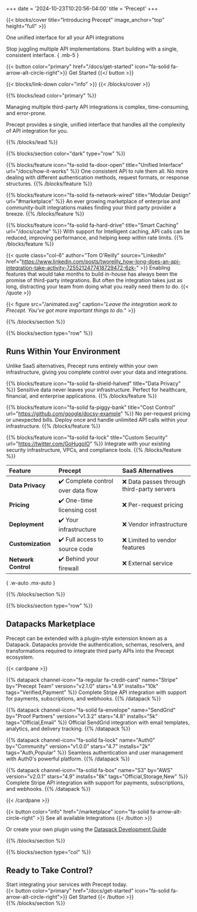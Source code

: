 +++
date = '2024-10-23T10:20:56-04:00'
title = 'Precept'
+++

{{< blocks/cover title="Introducing Precept" image_anchor="top" height="full" >}}

One unified interface for all your API integrations

Stop juggling multiple API implementations. Start building with a single, consistent interface.
{ .mb-5 }

{{< button color="primary" href="/docs/get-started" icon="fa-solid fa-arrow-alt-circle-right">}}
  Get Started
{{</ button >}}

{{< blocks/link-down color="info" >}}
{{< /blocks/cover >}}

{{% blocks/lead color="primary" %}}
<!-- ## Why Precept? -->

Managing multiple third-party API integrations is complex, time-consuming, and error-prone.

Precept provides a single, unified interface that handles all the complexity of API integration for you.

{{% /blocks/lead %}}

{{% blocks/section color="dark" type="row" %}}

{{% blocks/feature icon="fa-solid fa-door-open" title="Unified Interface" url="/docs/how-it-works" %}}
One consistent API to rule them all. No more dealing with different authentication methods, request formats, or response structures.
{{% /blocks/feature %}}

{{% blocks/feature icon="fa-solid fa-network-wired" title="Modular Design" url="#marketplace" %}}
An ever growing marketplace of enterprise and community-built integrations makes finding your third party provider a breeze.
{{% /blocks/feature %}}

{{% blocks/feature icon="fa-solid fa-hard-drive" title="Smart Caching" url="/docs/cache" %}}
With support for Intelligent caching, API calls can be reduced, improving performance, and helping keep within rate limits.
{{% /blocks/feature %}}

{{< quote class="col-6" author="Tom O'Reilly" source="LinkedIn" href="https://www.linkedin.com/posts/tworeilly_how-long-does-an-api-integration-take-activity-7255212477418729472-6zk-" >}}
Enabling features that would take months to build in-house has always been the promise of third-party integrations. But often the integration takes just as long, distracting your team from doing what you really need them to do.
{{< /quote >}}

<div class="col-6 py-2 px-6">
{{< figure src="/animated.svg" caption="<em>Leave the integration work to Precept. You've got more important things to do.</em>" >}}
</div>

{{% /blocks/section %}}

{{% blocks/section type="row" %}}

## Runs Within Your Environment

Unlike SaaS alternatives, Precept runs entirely within your own infrastructure, giving you complete control over your data and integrations.

{{% blocks/feature icon="fa-solid fa-shield-halved" title="Data Privacy" %}}
Sensitive data never leaves your infrastructure. Perfect for healthcare, financial, and enterprise applications.
{{% /blocks/feature %}}

{{% blocks/feature icon="fa-solid fa-piggy-bank" title="Cost Control"
    url="https://github.com/google/docsy-example" %}}
No per-request pricing or unexpected bills. Deploy once and handle unlimited API calls within your infrastructure.
{{% /blocks/feature %}}

{{% blocks/feature icon="fa-solid fa-lock" title="Custom Security"
    url="https://twitter.com/GoHugoIO" %}}
Integrate with your existing security infrastructure, VPCs, and compliance tools.
{{% /blocks/feature %}}

| Feature             | Precept                                               | SaaS Alternatives                              |
|:--------------------|:------------------------------------------------------|:-----------------------------------------------|
| **Data Privacy**    | :heavy_check_mark: Complete control over data flow | :x: Data passes through third-party servers |
| **Pricing**         | :heavy_check_mark: One-time licensing cost         | :x: Per-request pricing                     |
| **Deployment**      | :heavy_check_mark: Your infrastructure             | :x: Vendor infrastructure                   |
| **Customization**   | :heavy_check_mark: Full access to source code      | :x: Limited to vendor features              |
| **Network Control** | :heavy_check_mark: Behind your firewall            | :x: External service                        |
{ .w-auto .mx-auto }

{{% /blocks/section %}}

{{% blocks/section type="row" %}}

## Datapacks Marketplace

Precept can be extended with a plugin-style extension known as a Datapack. Datapacks provide the authentication, schemas, resolvers, and transformations required to integrate third party APIs into the Precept ecosystem.

{{< cardpane >}}

{{% datapack
        channel-icon="fa-regular fa-credit-card"
        name="Stripe"
        by="Precept Team"
        version="v2.1.0"
        stars="4.9"
        installs="10k"
        tags="Verified,Payment" %}}
Complete Stripe API integration with support for payments, subscriptions, and webhooks.
{{% /datapack %}}

{{% datapack
        channel-icon="fa-solid fa-envelope"
        name="SendGrid"
        by="Proof Partners"
        version="v1.3.2"
        stars="4.8"
        installs="5k"
        tags="Official,Email" %}}
Official SendGrid integration with email templates, analytics, and delivery tracking.
{{% /datapack %}}

{{% datapack
        channel-icon="fa-solid fa-lock"
        name="Auth0"
        by="Community"
        version="v1.0.0"
        stars="4.7"
        installs="2k"
        tags="Auth,Popular" %}}
Seamless authentication and user management with Auth0's powerful platform.
{{% /datapack %}}

{{% datapack
        channel-icon="fa-solid fa-box"
        name="S3"
        by="AWS"
        version="v2.0.1"
        stars="4.9"
        installs="8k"
        tags="Official,Storage,New" %}}
Complete Stripe API integration with support for payments, subscriptions, and webhooks.
{{% /datapack %}}

{{< /cardpane >}}

{{< button color="info" href="/marketplace" icon="fa-solid fa-arrow-alt-circle-right" >}}
  See all available Integrations
{{< /button >}}

Or create your own plugin using the [Datapack Development Guide](/docs/sdk)

{{% /blocks/section %}}

{{% blocks/section type="col" %}}

## Ready to Take Control?

<div class="text-center py-4">
Start integrating your services with Precept today.
</div>
<div class="text-center">
{{< button color="primary" href="/docs/get-started" icon="fa-solid fa-arrow-alt-circle-right">}}
  Get Started
{{< /button >}}
</div>
{{% /blocks/section %}}
